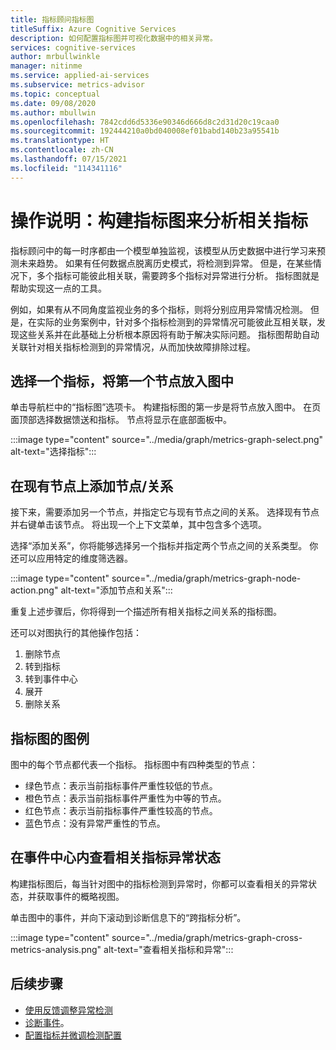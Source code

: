 ```yaml
---
title: 指标顾问指标图
titleSuffix: Azure Cognitive Services
description: 如何配置指标图并可视化数据中的相关异常。
services: cognitive-services
author: mrbullwinkle
manager: nitinme
ms.service: applied-ai-services
ms.subservice: metrics-advisor
ms.topic: conceptual
ms.date: 09/08/2020
ms.author: mbullwin
ms.openlocfilehash: 7842cdd6d5336e90346d666d8c2d31d20c19caa0
ms.sourcegitcommit: 192444210a0bd040008ef01babd140b23a95541b
ms.translationtype: HT
ms.contentlocale: zh-CN
ms.lasthandoff: 07/15/2021
ms.locfileid: "114341116"
---
```

# <a name="how-to-build-a-metrics-graph-to-analyze-related-metrics"></a>操作说明：构建指标图来分析相关指标

指标顾问中的每一时序都由一个模型单独监视，该模型从历史数据中进行学习来预测未来趋势。 如果有任何数据点脱离历史模式，将检测到异常。 但是，在某些情况下，多个指标可能彼此相关联，需要跨多个指标对异常进行分析。 指标图就是帮助实现这一点的工具。 

例如，如果有从不同角度监视业务的多个指标，则将分别应用异常情况检测。 但是，在实际的业务案例中，针对多个指标检测到的异常情况可能彼此互相关联，发现这些关系并在此基础上分析根本原因将有助于解决实际问题。 指标图帮助自动关联针对相关指标检测到的异常情况，从而加快故障排除过程。 

## <a name="select-a-metric-to-put-the-first-node-to-the-graph"></a>选择一个指标，将第一个节点放入图中

单击导航栏中的“指标图”选项卡。 构建指标图的第一步是将节点放入图中。 在页面顶部选择数据馈送和指标。 节点将显示在底部面板中。 

:::image type="content" source="../media/graph/metrics-graph-select.png" alt-text="选择指标":::

## <a name="add-a-noderelation-on-existing-node"></a>在现有节点上添加节点/关系

接下来，需要添加另一个节点，并指定它与现有节点之间的关系。 选择现有节点并右键单击该节点。 将出现一个上下文菜单，其中包含多个选项。 

选择“添加关系”，你将能够选择另一个指标并指定两个节点之间的关系类型。 你还可以应用特定的维度筛选器。 

:::image type="content" source="../media/graph/metrics-graph-node-action.png" alt-text="添加节点和关系":::

重复上述步骤后，你将得到一个描述所有相关指标之间关系的指标图。

还可以对图执行的其他操作包括： 
1.  删除节点
2.  转到指标
3.  转到事件中心
4.  展开
5.  删除关系

## <a name="legend-of-metrics-graph"></a>指标图的图例

图中的每个节点都代表一个指标。 指标图中有四种类型的节点：

-  绿色节点：表示当前指标事件严重性较低的节点。
- 橙色节点：表示当前指标事件严重性为中等的节点。
- 红色节点：表示当前指标事件严重性较高的节点。
- 蓝色节点：没有异常严重性的节点。


## <a name="view-related-metrics-anomaly-status-in-incident-hub"></a>在事件中心内查看相关指标异常状态

构建指标图后，每当针对图中的指标检测到异常时，你都可以查看相关的异常状态，并获取事件的概略视图。 

单击图中的事件，并向下滚动到诊断信息下的“跨指标分析”。

:::image type="content" source="../media/graph/metrics-graph-cross-metrics-analysis.png" alt-text="查看相关指标和异常":::

## <a name="next-steps"></a>后续步骤

- [使用反馈调整异常检测](anomaly-feedback.md)
- [诊断事件](diagnose-an-incident.md)。
- [配置指标并微调检测配置](configure-metrics.md)